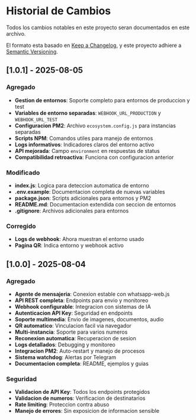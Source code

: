 # Historial de Cambios

Todos los cambios notables en este proyecto seran documentados en este archivo.

El formato esta basado en [Keep a Changelog](https://keepachangelog.com/es-ES/1.0.0/),
y este proyecto adhiere a [Semantic Versioning](https://semver.org/spec/v2.0.0.html).

## [1.0.1] - 2025-08-05

### Agregado
- **Gestion de entornos**: Soporte completo para entornos de produccion y test
- **Variables de entorno separadas**: `WEBHOOK_URL_PRODUCTION` y `WEBHOOK_URL_TEST`
- **Configuracion PM2**: Archivo `ecosystem.config.js` para instancias separadas
- **Scripts NPM**: Comandos utiles para manejo de entornos
- **Logs informativos**: Indicadores claros del entorno activo
- **API mejorada**: Campo `environment` en respuestas de status
- **Compatibilidad retroactiva**: Funciona con configuracion anterior

### Modificado
- **index.js**: Logica para deteccion automatica de entorno
- **.env.example**: Documentacion completa de nuevas variables
- **package.json**: Scripts adicionales para entornos y PM2
- **README.md**: Documentacion extendida con seccion de entornos
- **.gitignore**: Archivos adicionales para entornos

### Corregido
- **Logs de webhook**: Ahora muestran el entorno usado
- **Pagina QR**: Indica entorno y webhook activo

## [1.0.0] - 2025-08-04

### Agregado
- **Agente de mensajeria**: Conexion estable con whatsapp-web.js
- **API REST completa**: Endpoints para envio y monitoreo
- **Webhook configurable**: Integracion con sistemas de IA
- **Autenticacion API Key**: Seguridad en endpoints
- **Soporte multimedia**: Envio de imagenes, documentos, audio
- **QR automatico**: Vinculacion facil via navegador
- **Multi-instancia**: Soporte para varios numeros
- **Reconexion automatica**: Recuperacion de sesion
- **Logs detallados**: Debugging y monitoreo
- **Integracion PM2**: Auto-restart y manejo de procesos
- **Sistema watchdog**: Alertas por Telegram
- **Documentacion completa**: README, ejemplos y guias

### Seguridad
- **Validacion de API Key**: Todos los endpoints protegidos
- **Validacion de numeros**: Verificacion de destinatarios
- **Rate limiting**: Proteccion contra abuso
- **Manejo de errores**: Sin exposicion de informacion sensible